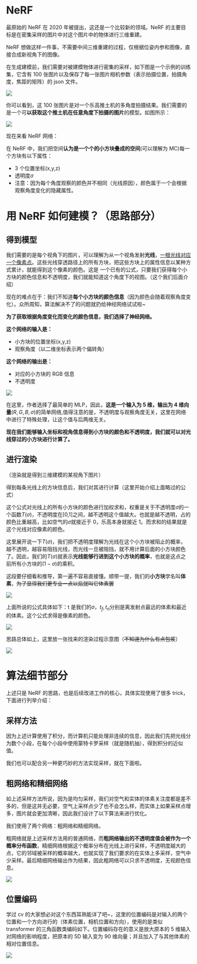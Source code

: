 # NeRF

最原始的 NeRF 在 2020 年被提出，这还是一个比较新的领域。NeRF 的主要目标是在密集采样的图片中对这个图片中的物体进行三维重建。

NeRF 想做这样一件事，不需要中间三维重建的过程，仅根据位姿内参和图像，直接合成新视角下的图像。

在生成建模前，我们需要对被建模物体进行密集的采样，如下图是一个示例的训练集，它含有 100 张图片以及保存了每一张图片相机参数（表示拍摄位置，拍摄角度，焦距的矩阵）的 json 文件。

![](https://cdn.xyxsw.site/boxcn6jg09V944MU1sBsstmdaib.png)

你可以看到，这 100 张图片是对一个乐高推土机的多角度拍摄结果。我们需要的是一个可**以获取这个推土机在任意角度下拍摄的图片**的模型。如图所示：

![](https://cdn.xyxsw.site/boxcnLEEyuUWOwiJOePhmmsAakd.gif)

现在来看 NeRF 网络：

在 NeRF 中，我们把空间**认为是一个个的小方块叠成的空间**(可以理解为 MC)每一个方块有以下属性：

- 3 个位置坐标(x,y,z)
- 透明度$\sigma$
- 注意：因为每个角度观察的颜色并不相同（光线原因），颜色属于一个会根据观察角度变化的隐藏属性。

# 用 NeRF 如何建模？（思路部分）

## 得到模型

我们需要的是每个视角下的图片，可以理解为从一个视角发射**光线**，<u>一根光线对应一个像素点</u>。这些光线穿透路径上的所有方块，把这些方块上的属性信息以某种方式累计，就能得到这个像素的颜色。这是 一个已有的公式，只要我们获得每个小方块的颜色信息和不透明度，我们就能知道这个角度下的视图。（这个我们后面介绍）

现在的难点在于：我们不知道**每个小方块的颜色信息**（因为颜色会随着观察角度变化）。众所周知，算法解决不了的问题就扔给神经网络试试啦~

**为了获取根据角度变化而变化的颜色信息，我们选择了神经网络。**

**这个网络的输入是：**

- 小方块的位置坐标(x,y,z)
- 观察角度（以二维坐标表示两个偏转角）

**这个网络的输出是：**

- 对应的小方块的 RGB 信息
- 不透明度

![](https://cdn.xyxsw.site/boxcni4q9Cp8G7H9HjKMrfImcZe.jpg)

在这里，作者选择了最简单的 MLP，因此，**这是一个输入为 5 维，输出为 4 维向量**($R,G,B,\sigma$)的简单网络,值得注意的是，不透明度与观察角度无关，这里在网络中进行了特殊处理，让这个值与后两维无关。

**现在我们能够输入坐标和视角信息得到小方块的颜色和不透明度，我们就可以对光线穿过的小方块进行计算了。**

## 进行渲染

（渲染就是得到三维建模的某视角下图片）

得到每条光线上的方块信息后，我们对其进行计算（这里开始介绍上面略过的公式）

这个公式对光线上的所有小方块的颜色进行加权求和，权重是关于不透明度$\sigma$的一个函数$T(\sigma)$，不透明度在[0,1]之间，越不透明这个值越大。也就是越不透明，占的颜色比重越高，比如空气的$\sigma$就接近于 0，乐高本身就接近 1。而求和的结果就是这个光线对应像素的颜色。

这里展开说一下$T(\sigma)$，我们把不透明度理解为光线在这个小方块被阻止的概率，越不透明，越容易阻挡光线，而光线一旦被阻挡，就不用计算后面的小方块颜色了。因此，我们的$T(\sigma)$就表示**光线能够行进到这个小方块的概率**，也就是这点之前所有小方块的$(1-\sigma)$的乘积。

这段要仔细看和推导，第一遍不容易直接懂。顺带一提，我们的**小方块**学名叫**体素**，<del>为了显得我们更专业一点以后就叫它体素罢</del>

![](https://cdn.xyxsw.site/boxcnnwHy3Hlhbu2bOsi6r2BYJe.png)

上面所说的公式具体如下：t 是我们的$\sigma$，$t_f,t_n$分别是离发射点最远的体素和最近的体素。这个公式求得是像素的颜色。

![](https://cdn.xyxsw.site/boxcnDWBUOJucS2YdT7MlKBAq8g.png)

思路总体如上，这里放一张找来的渲染过程示意图（<del>不知道为什么有点包浆</del>）

![](https://cdn.xyxsw.site/boxcnfH30VDvbSdzahs5lRuirUd.gif)

# 算法细节部分

上述只是 NeRF 的思路，也是后续改进工作的核心，具体实现使用了很多 trick，下面进行列举介绍：

## 采样方法

因为上述计算使用了积分，而计算机只能处理非连续的信息，因此我们先把光线分为数个小段，在每个小段中使用蒙特卡罗采样（就是随机抽），得到积分的近似值。

我们也可以配合另一种更巧妙的方法实现采样，就在下面啦。

## 粗网络和精细网络

如上述采样方法所说，因为是均匀采样，我们对空气和实体的体素关注度都是差不多的，但是这并无必要，空气上采样点少了也不会怎么样，而实体上如果采样点增多，图片就会更加清晰，因此我们设计了以下算法来进行优化。

我们使用了两个网络：粗网络和精细网络。

粗网络就是上述采样方法用的普通网络，而**粗网络输出的不透明度值会被作为一个概率分布函数**，精细网络根据这个概率分布在光线上进行采样，不透明度越大的点，它的邻域被采样的概率越大，也就实现了我们要求的在实体上多采样，空气中少采样。最后精细网络输出作为结果，因此粗网络可以只求不透明度，无视颜色信息。

![](https://cdn.xyxsw.site/boxcnwl72wntQgYMFvRPTWY5fPf.png)

## 位置编码

学过 cv 的大家想必对这个东西耳熟能详了吧~，这里的位置编码是对输入的两个位置和一个方向进行的（体素位置，相机位置和方向），使用的是类似 transformer 的三角函数类编码如下。位置编码存在的意义是放大原本的 5 维输入对网络的影响程度，把原本的 5D 输入变为 90 维向量；并且加入了与其他体素的相对位置信息。

![](https://cdn.xyxsw.site/boxcnliAj5mb0Afz0TOMwrwytmh.png)

